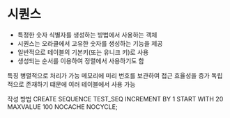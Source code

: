 # 시퀀스
- 특정한 숫자 식별자를 생성하는 방법에서 사용하는 객체
- 시퀀스는 오라클에서 고유한 숫자를 생성하는 기능을 제공
- 일반적으로 테이블의 기본키(또는 유니크 키)로 사용
- 생성되는 순서를 이용하여 정렬에서 사용하기도 함

특징
병렬적으로 처리가 가능
메모리에 미리 번호를 보관하여 접근 효율성을 증가
독립적으로 존재하기 떄문에 여러 테이블에서 사용 가능

작성 방법
CREATE SEQUENCE TEST_SEQ
INCREMENT BY 1
START WITH 20
MAXVALUE 100
NOCACHE
NOCYCLE;